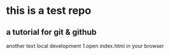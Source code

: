 # this is a test repo
## a tutorial for git & github
another text
local development
1.open index.html in your browser   